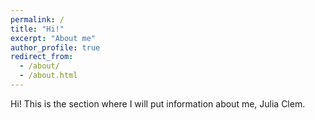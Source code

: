 ```yaml
---
permalink: /
title: "Hi!"
excerpt: "About me"
author_profile: true
redirect_from: 
  - /about/
  - /about.html
---
```


Hi! This is the section where I will put information about me, Julia Clem.
